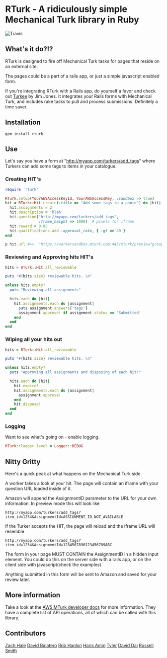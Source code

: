 # RTurk - A ridiculously simple Mechanical Turk library in Ruby
![Travis](https://secure.travis-ci.org/rainforestapp/rturk.png)

## What's it do?!?

RTurk is designed to fire off Mechanical Turk tasks for pages that reside on an external site.

The pages could be a part of a rails app, or just a simple javascript enabled form.

If you're integrating RTurk with a Rails app, do yourself a favor and check out [Turkee](http://github.com/aantix/turkee) by Jim Jones. It integrates your Rails forms with Mechanical Turk, and includes rake tasks to pull and process submissions. Definitely a time saver.

## Installation

```gem install rturk```

## Use

Let's say you have a form at "http://myapp.com/turkers/add_tags" where Turkers can add some tags to items in your catalogue.

### Creating HIT's

```ruby
require 'rturk'

RTurk.setup(YourAWSAccessKeyId, YourAWSAccessKey, :sandbox => true)
hit = RTurk::Hit.create(:title => "Add some tags to a photo") do |hit|
  hit.assignments = 2
  hit.description = 'blah'
  hit.question("http://myapp.com/turkers/add_tags",
               :frame_height => 1000)  # pixels for iframe
  hit.reward = 0.05
  hit.qualifications.add :approval_rate, { :gt => 80 }
end

p hit.url #=>  'https://workersandbox.mturk.com:443/mturk/preview?groupId=Q29J3XZQ1ASZH5YNKZDZ'
```

### Reviewing and Approving hits HIT's

```ruby
hits = RTurk::Hit.all_reviewable

puts "#{hits.size} reviewable hits. \n"

unless hits.empty?
  puts "Reviewing all assignments"

  hits.each do |hit|
    hit.assignments.each do |assignment|
      puts assignment.answers['tags']
      assignment.approve! if assignment.status == 'Submitted'
    end
  end
end
```

### Wiping all your hits out

```ruby
hits = RTurk::Hit.all_reviewable

puts "#{hits.size} reviewable hits. \n"

unless hits.empty?
  puts "Approving all assignments and disposing of each hit!"

  hits.each do |hit|
    hit.expire!
    hit.assignments.each do |assignment|
      assignment.approve!
    end
    hit.dispose!
  end
end
```

### Logging
Want to see what's going on - enable logging.

```ruby
RTurk::logger.level = Logger::DEBUG
```

## Nitty Gritty

Here's a quick peak at what happens on the Mechanical Turk side.

A worker takes a look at your hit. The page will contain an iframe with your question URL loaded inside of it.

Amazon will append the AssignmentID parameter to the URL for your own information. In preview mode this will look like

    http://myapp.com/turkers/add_tags?item_id=1234&AssignmentId=ASSIGNMENT_ID_NOT_AVAILABLE

If the Turker accepts the HIT, the page will reload and the iframe URL will resemble

    http://myapp.com/turkers/add_tags?item_id=1234&AssignmentId=1234567890123456789ABC

The form in your page MUST CONTAIN the AssignmentID in a hidden input element. You could do this on the server side with a rails app, or on the client side with javascript(check the examples)

Anything submitted in this form will be sent to Amazon and saved for your review later.

## More information

Take a look at the [AWS MTurk developer docs](http://aws.amazon.com/documentation/mturk/) for more information. They have a complete list of API operations, all of which can be called with this library.

## Contributors

[Zach Hale](http://github.com/zachhale)
[David Balatero](http://github.com/dbalatero)
[Rob Hanlon](http://github.com/ohwillie)
[Haris Amin](http://github.com/hamin)
[Tyler](http://github.com/tkieft)
[David Dai](http://github.com/newtonsapple)
[Russell Smith](http://github.com/ukd1)

